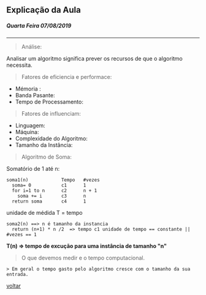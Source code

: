 ## Explicação da Aula
##### Quarta Feira 07/08/2019

---

> Análise:

Analisar um algoritmo significa prever os recursos de que o algoritmo necessita.

> Fatores de eficiencia e performace:

- Mémoria :
- Banda Pasante:
- Tempo de Processamento:

> Fatores de influenciam:

- Linguagem:
- Máquina:
- Complexidade do Algoritmo:
- Tamanho da Instância:

<!-- **Obs:** Tudo que for polinominal e d'veras bom. -->

> Algoritmo de Soma:

Somatório de 1 até n:

```
soma1(n)            Tempo   #vezes
  soma= 0           c1      1
  for i=1 to n      c2      n + 1
    soma += i       c3      n
  return soma       c4      1
```

unidade de médida T = tempo

```
soma2(n) ==> n é tamanho da instancia
  return (n+1) * n /2  => tempo c1 unidade de tempo == constante || #vezes == 1
```

**T(n) => tempo de excução para uma instância de tamanho "n"**

> O que devemos medir e o tempo computacional.

    > Em geral o tempo gasto pelo algoritmo cresce com o tamanho da sua entrada.

[voltar](../../../README.md)
